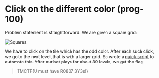 [](ctf=trend-micro-ctf-2015)
[](type=prog)
[](tags=)
[](tools=PIL)
[](techniques=)

# Click on the different color (prog-100)

Problem statement is straightforward. We are given a square grid:

![Squares](squares.png)

We have to click on the tile which has the odd color. After each such click, we go to the next level, that is with a larger grid. So wrote a [quick script](bot.py) to automate this. After our bot plays for about 80 levels, we get the flag

> TMCTF{U must have R0807 3Y3s!}
